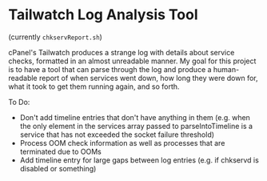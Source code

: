 # Tailwatch Log Analysis Tool
(currently `chkservReport.sh`)

cPanel's Tailwatch produces a strange log with details about service checks, formatted in an almost unreadable manner. 
My goal for this project is to have a tool that can parse through the log and produce a human-readable report of when services went down, how long they were down for, what it took to get them running again, and so forth.

To Do:

- Don't add timeline entries that don't have anything in them (e.g. when the only element in the services array passed to parseIntoTimeline is a service that has not exceeded the socket failure threshold)
- Process OOM check information as well as processes that are terminated due to OOMs
- Add timeline entry for large gaps between log entries (e.g. if chkservd is disabled or something)
